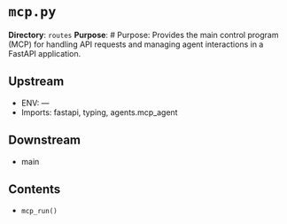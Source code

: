 # `mcp.py`

**Directory**: `routes`
**Purpose**: # Purpose: Provides the main control program (MCP) for handling API requests and managing agent interactions in a FastAPI application.

## Upstream
- ENV: —
- Imports: fastapi, typing, agents.mcp_agent

## Downstream
- main

## Contents
- `mcp_run()`